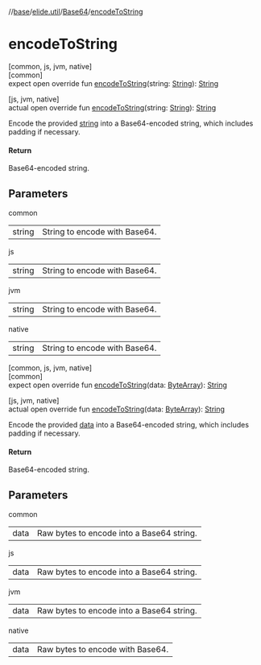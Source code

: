 //[base](../../../index.md)/[elide.util](../index.md)/[Base64](index.md)/[encodeToString](encode-to-string.md)

# encodeToString

[common, js, jvm, native]\
[common]\
expect open override fun [encodeToString](encode-to-string.md)(string: [String](https://kotlinlang.org/api/latest/jvm/stdlib/kotlin/-string/index.html)): [String](https://kotlinlang.org/api/latest/jvm/stdlib/kotlin/-string/index.html)

[js, jvm, native]\
actual open override fun [encodeToString](encode-to-string.md)(string: [String](https://kotlinlang.org/api/latest/jvm/stdlib/kotlin/-string/index.html)): [String](https://kotlinlang.org/api/latest/jvm/stdlib/kotlin/-string/index.html)

Encode the provided [string](encode-to-string.md) into a Base64-encoded string, which includes padding if necessary.

#### Return

Base64-encoded string.

## Parameters

common

| | |
|---|---|
| string | String to encode with Base64. |

js

| | |
|---|---|
| string | String to encode with Base64. |

jvm

| | |
|---|---|
| string | String to encode with Base64. |

native

| | |
|---|---|
| string | String to encode with Base64. |

[common, js, jvm, native]\
[common]\
expect open override fun [encodeToString](encode-to-string.md)(data: [ByteArray](https://kotlinlang.org/api/latest/jvm/stdlib/kotlin/-byte-array/index.html)): [String](https://kotlinlang.org/api/latest/jvm/stdlib/kotlin/-string/index.html)

[js, jvm, native]\
actual open override fun [encodeToString](encode-to-string.md)(data: [ByteArray](https://kotlinlang.org/api/latest/jvm/stdlib/kotlin/-byte-array/index.html)): [String](https://kotlinlang.org/api/latest/jvm/stdlib/kotlin/-string/index.html)

Encode the provided [data](encode-to-string.md) into a Base64-encoded string, which includes padding if necessary.

#### Return

Base64-encoded string.

## Parameters

common

| | |
|---|---|
| data | Raw bytes to encode into a Base64 string. |

js

| | |
|---|---|
| data | Raw bytes to encode into a Base64 string. |

jvm

| | |
|---|---|
| data | Raw bytes to encode into a Base64 string. |

native

| | |
|---|---|
| data | Raw bytes to encode with Base64. |
